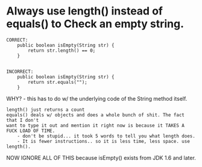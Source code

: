 # Always use length() instead of equals() to Check an empty string. 

    CORRECT:   
        public boolean isEmpty(String str) {
            return str.length() == 0;
        }
        
        
    INCORRECT:
        public boolean isEmpty(String str) {
            return str.equals("");
        }
        
        
WHY? 
    - this has to do w/ the underlying code of the String method itself. 
    
    length() just returns a count
    equals() deals w/ objects and does a whole bunch of shit. The fact that I don't 
    want to type it out and mention it right now is because it TAKES A FUCK LOAD OF TIME.
        - don't be stupid... it took 5 words to tell you what length does. 
        - It is fewer instructions.. so it is less time, less space. use length().
        
        
NOW IGNORE ALL OF THIS because isEmpty() exists from JDK 1.6 and later. 
        